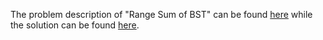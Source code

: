 The problem description of "Range Sum of BST" can be found [here](https://leetcode.com/problems/range-sum-of-bst/description/) while the solution can be found [here](https://github.com/aurimas13/Solutions-To-Problems/blob/main/LeetCode/Python%20Solutions/Reconstruct%20Itinerary/range.py).
